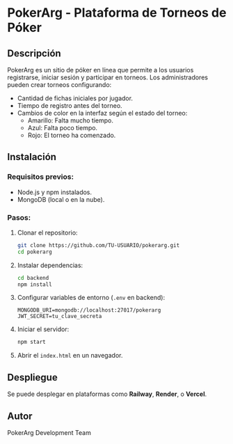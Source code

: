 # PokerArg - Plataforma de Torneos de Póker

## Descripción
PokerArg es un sitio de póker en línea que permite a los usuarios registrarse, iniciar sesión y participar en torneos. 
Los administradores pueden crear torneos configurando:
- Cantidad de fichas iniciales por jugador.
- Tiempo de registro antes del torneo.
- Cambios de color en la interfaz según el estado del torneo:
  - Amarillo: Falta mucho tiempo.
  - Azul: Falta poco tiempo.
  - Rojo: El torneo ha comenzado.

## Instalación

### Requisitos previos:
- Node.js y npm instalados.
- MongoDB (local o en la nube).

### Pasos:
1. Clonar el repositorio:
   ```sh
   git clone https://github.com/TU-USUARIO/pokerarg.git
   cd pokerarg
   ```

2. Instalar dependencias:
   ```sh
   cd backend
   npm install
   ```

3. Configurar variables de entorno (`.env` en backend):
   ```
   MONGODB_URI=mongodb://localhost:27017/pokerarg
   JWT_SECRET=tu_clave_secreta
   ```

4. Iniciar el servidor:
   ```sh
   npm start
   ```

5. Abrir el `index.html` en un navegador.

## Despliegue
Se puede desplegar en plataformas como **Railway**, **Render**, o **Vercel**.

## Autor
PokerArg Development Team
